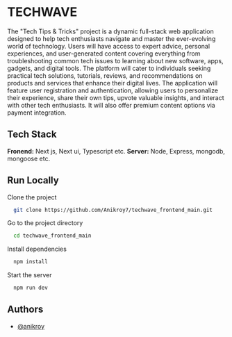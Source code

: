 # TECHWAVE

The "Tech Tips & Tricks" project is a dynamic full-stack web application designed to help tech enthusiasts navigate and master the ever-evolving world of technology. Users will have access to expert advice, personal experiences, and user-generated content covering everything from troubleshooting common tech issues to learning about new software, apps, gadgets, and digital tools. The platform will cater to individuals seeking practical tech solutions, tutorials, reviews, and recommendations on products and services that enhance their digital lives. The application will feature user registration and authentication, allowing users to personalize their experience, share their own tips, upvote valuable insights, and interact with other tech enthusiasts. It will also offer premium content options via payment integration.

## Tech Stack

**Fronend:** Next js, Next ui, Typescript etc.
**Server:** Node, Express, mongodb, mongoose etc.

## Run Locally

Clone the project

```bash
  git clone https://github.com/Anikroy7/techwave_frontend_main.git
```

Go to the project directory

```bash
  cd techwave_frontend_main
```

Install dependencies

```bash
  npm install
```

Start the server

```bash
  npm run dev
```

## Authors

- [@anikroy](https://github.com/Anikroy7)
